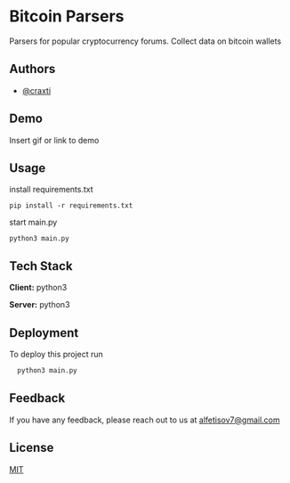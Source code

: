
# Bitcoin Parsers 

Parsers for popular cryptocurrency forums. Collect data on bitcoin wallets

## Authors

- [@craxti](https://www.github.com/craxti)


## Demo

Insert gif or link to demo


## Usage

install requirements.txt

```pip install -r requirements.txt```

start main.py

```
python3 main.py
```


## Tech Stack

**Client:** python3

**Server:** python3


## Deployment

To deploy this project run

```python
  python3 main.py
```


## Feedback

If you have any feedback, please reach out to us at alfetisov7@gmail.com


## License

[MIT](https://github.com/Craxti/bitcoin_parser/blob/main/License)

